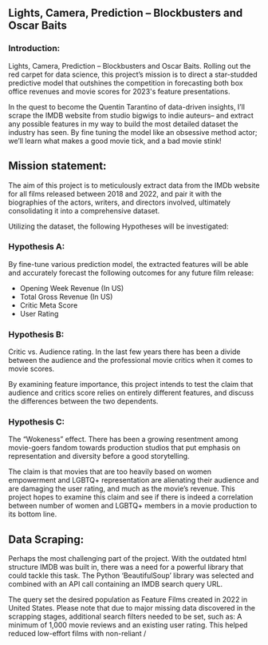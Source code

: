 <!DOCTYPE html>
<html lang="en">
<head>
    <meta charset="UTF-8">
    <meta name="viewport" content="width=device-width, initial-scale=1.0">
    <h2>Lights, Camera, Prediction – Blockbusters and Oscar Baits</h2>
</head>
<body>
    <h3>Introduction:</h3>
    <p>Lights, Camera, Prediction – Blockbusters and Oscar Baits. Rolling out the red carpet for data science, this project’s mission is to direct a star-studded predictive model that outshines the competition in forecasting both box office revenues and movie scores for 2023's feature presentations.</p>
    <p>In the quest to become the Quentin Tarantino of data-driven insights, I’ll scrape the IMDB website from studio bigwigs to indie auteurs– and extract any possible features in my way to build the most detailed dataset the industry has seen. By fine tuning the model like an obsessive method actor; we’ll learn what makes a good movie tick, and a bad movie stink!</p>
    <h2>Mission statement:</h2>
<p>The aim of this project is to meticulously extract data from the IMDb website for all films released between 2018 and 2022, and pair it with the biographies of the actors, writers, and directors involved, ultimately consolidating it into a comprehensive dataset.</p>
<p>Utilizing the dataset, the following Hypotheses will be investigated:</p>

<h3>Hypothesis A:</h3>
<p>By fine-tune various prediction model, the extracted features will be able and accurately forecast the following outcomes for any future film release:</p>
<ul>
    <li>Opening Week Revenue (In US)</li>
    <li>Total Gross Revenue (In US)</li>
    <li>Critic Meta Score</li>
    <li>User Rating</li>
</ul>

<h3>Hypothesis B:</h3>
<p>Critic vs. Audience rating. In the last few years there has been a divide between the audience and the professional movie critics when it comes to movie scores.</p>
<p>By examining feature importance, this project intends to test the claim that audience and critics score relies on entirely different features, and discuss the differences between the two dependents.</p>

<h3>Hypothesis C:</h3>
<p>The “Wokeness” effect. There has been a growing resentment among movie-goers fandom towards production studios that put emphasis on representation and diversity before a good storytelling.</p>
<p>The claim is that movies that are too heavily based on women empowerment and LGBTQ+ representation are alienating their audience and are damaging the user rating, and much as the movie’s revenue. This project hopes to examine this claim and see if there is indeed a correlation between number of women and LGBTQ+ members in a movie production to its bottom line.</p>

<h2>Data Scraping:</h2>
<p>Perhaps the most challenging part of the project. With the outdated html structure IMDB was built in, there was a need for a powerful library that could tackle this task. The Python ‘BeautifulSoup’ library was selected and combined with an API call containing an IMDB search query URL.</p>
<p>The query set the desired population as Feature Films created in 2022 in United States. Please note that due to major missing data discovered in the scrapping stages, additional search filters needed to be set, such as: A minimum of 1,000 movie reviews and an existing user rating. This helped reduced low-effort films with non-reliant /
